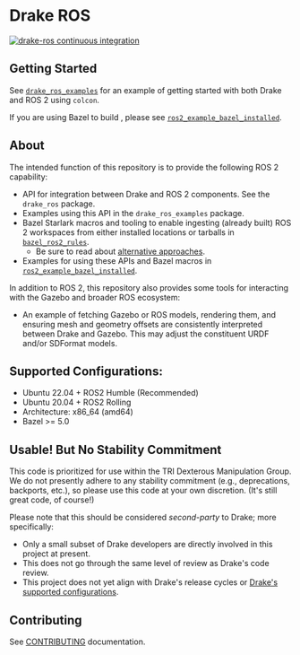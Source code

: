 # Drake ROS

[![drake-ros continuous integration](https://github.com/RobotLocomotion/drake-ros/actions/workflows/main.yml/badge.svg?branch=main)](https://github.com/RobotLocomotion/drake-ros/actions/workflows/main.yml?query=branch%3Amain)

## Getting Started

See [`drake_ros_examples`](./drake_ros_examples) for an example of
getting started with both Drake and ROS 2 using `colcon`.

If you are using Bazel to build , please see
[`ros2_example_bazel_installed`](./ros2_example_bazel_installed).

## About

The intended function of this repository is to provide the following ROS 2
capability:

- API for integration between Drake and ROS 2 components. See the
  `drake_ros` package.
- Examples using this API in the `drake_ros_examples` package.
- Bazel Starlark macros and tooling to enable ingesting (already built) ROS 2
  workspaces from either installed locations or tarballs in
  [`bazel_ros2_rules`](./bazel_ros2_rules).
  - Be sure to read about
    [alternative approaches](./bazel_ros2_rules/ros2/#alternatives).
- Examples for using these APIs and Bazel macros in
  [`ros2_example_bazel_installed`](./ros2_example_bazel_installed).

In addition to ROS 2, this repository also provides some tools for interacting
with the Gazebo and broader ROS ecosystem:

- An example of fetching Gazebo or ROS models, rendering them, and ensuring
  mesh and geometry offsets are consistently interpreted between Drake and
  Gazebo. This may adjust the constituent URDF and/or SDFormat models.

## Supported Configurations:

  - Ubuntu 22.04 + ROS2 Humble (Recommended)
  - Ubuntu 20.04 + ROS2 Rolling
  - Architecture: x86_64 (amd64)
  - Bazel >= 5.0

## Usable! But No Stability Commitment

This code is prioritized for use within the TRI Dexterous Manipulation Group.
We do not presently adhere to any stability commitment (e.g., deprecations,
backports, etc.), so please use this code at your own discretion. (It's still
great code, of course!)

Please note that this should be considered *second-party* to Drake; more
specifically:

- Only a small subset of Drake developers are directly involved in this project
  at present.
- This does not go through the same level of review as Drake's code review.
- This project does not yet align with Drake's release cycles or [Drake's
  supported configurations](https://drake.mit.edu/from_source.html#supported-configurations).

## Contributing

See [CONTRIBUTING](./CONTRIBUTING.md) documentation.
